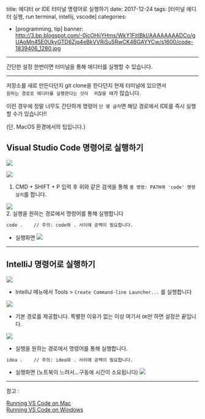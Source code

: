title: 에디터 or IDE 터미널 명령어로 실행하기
date: 2017-12-24
tags: [터미널 에디터 실행, run terminal, intellij, vscode]
categories:
- [programming, tip]
banner: http://3.bp.blogspot.com/-0jcOHijYHms/WkY1FitIBkI/AAAAAAAADCo/gUAoMn45E0UkyGTD6Zjq4eBkVVRiSu5RwCK4BGAYYCw/s1600/code-1839406_1280.jpg

---

간단한 설정 한번이면 터미널을 통해 에디터를 실행할 수 있습니다.

<!-- more -->

---

저장소를 새로 만든다던지 git clone을 한다던지 현재 터미널에 있으면서  
`원하는 경로로 에디터를 실행한다는 것이 
귀찮을 때`가 많습니다.

이런 경우에 정말 너무도 간단하게 명령어 `단 몇 글자`면 해당 경로에서
IDE를 즉시 실행할 수가 있습니다!!

(단. MacOS 환경에서의 팁입니다.)

## Visual Studio Code 명령어로 실행하기
![](http://2.bp.blogspot.com/-5c5ynj6S73k/WkY6xRdcAlI/AAAAAAAADEI/1RmUN-m79rIyaq86dGBPQsOXi2BKD6fXACK4BGAYYCw/s1600/code-1.png)  

![](http://3.bp.blogspot.com/-j9wvE1DG7mQ/WkY6xb9BJrI/AAAAAAAADD0/SzvrqQgSPKUmns6bLjzFyEBATlF-IUL6ACK4BGAYYCw/s1600/code-2.png)  

1. CMD + SHIFT + P 입력 후 위와 같은 검색을 통해 `셸 명령: PATH에 'code' 명령 설치`를 합니다.

![](http://2.bp.blogspot.com/-ZFVH7_wfnX0/WkY6xecUPpI/AAAAAAAADEA/FMfv5yvsru0-RraDIqeCj9uhHF-s45MVwCK4BGAYYCw/s1600/code-3.png)  
2. 실행을 원하는 경로에서 명령어를 통해 실행합니다
```bash
code .    // 주의: code와 . 사이에 공백이 필요합니다.
```

- 실행화면
![](http://1.bp.blogspot.com/-MB8awVyepQU/WkY5D7lx2dI/AAAAAAAADDU/4-iTvaxOGKkjGgrTJ6XY58CJjZfZKxDsACK4BGAYYCw/s1600/code-run.gif)  

---

## IntelliJ 명령어로 실행하기

![](http://4.bp.blogspot.com/-rlIG2xoH5_M/WkY6xb7CWwI/AAAAAAAADEE/lTUYi1nl3tUVOdq6u00I2xzIjhWw3EwgwCK4BGAYYCw/s1600/idea-1.png)  
- IntelliJ 메뉴에서 Tools > `Create Command-line Launcher...` 를 실행합니다

![](http://3.bp.blogspot.com/-F7ZVUtqRVvA/WkY6xaX5J1I/AAAAAAAADD8/hlh7KxmtqpsS4NqkP6EUXeF6ovQHpLA-wCK4BGAYYCw/s1600/idea-2.png)  
- 기본 경로를 제공합니다. 특별한 이유가 없는 이상 여기서 `OK`만 하면 설정은 끝입니다.

![](http://1.bp.blogspot.com/-5k0xxxpCjWs/WkY6xcPX1YI/AAAAAAAADD4/k5GuNoP5IsU0QT4HKSfwhq9DPxu5Ko_9ACK4BGAYYCw/s1600/idea-3.png)  
- 실행을 원하는 경로에서 명령어를 통해 실행합니다.

```bash
idea .    // 주의: idea와 . 사이에 공백이 필요합니다.
```

- 실행화면 (노트북이 느려서...구동에 시간이 소요됩니다)
![](http://4.bp.blogspot.com/-8QalaSvfKWU/WkY4kfESaUI/AAAAAAAADDI/6B1uKe5kM84bWHSf2kTLcZhcnbk_ANyOQCK4BGAYYCw/s1600/idea-run.gif)


---

참고 :  

[Running VS Code on Mac](https://code.visualstudio.com/docs/setup/mac)  
[Running VS Code on Windows](https://code.visualstudio.com/docs/setup/windows)